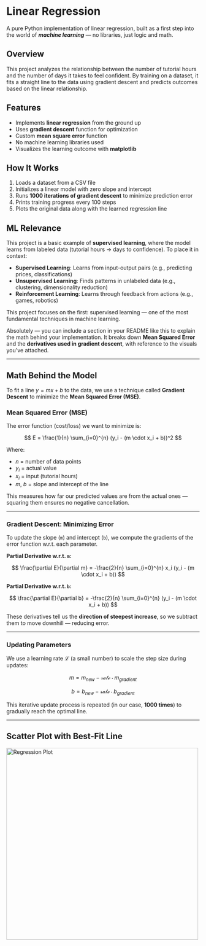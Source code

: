 # Linear Regression

A pure Python implementation of linear regression, built as a first step into the world of ***machine learning*** — no libraries, just logic and math.

## Overview

This project analyzes the relationship between the number of tutorial hours and the number of days it takes to feel confident. By training on a dataset, it fits a straight line to the data using gradient descent and predicts outcomes based on the linear relationship.

## Features

* Implements **linear regression** from the ground up
* Uses **gradient descent** function for optimization
* Custom **mean square error** function
* No machine learning libraries used
* Visualizes the learning outcome with **matplotlib**

## How It Works

1. Loads a dataset from a CSV file
2. Initializes a linear model with zero slope and intercept
3. Runs **1000 iterations of gradient descent** to minimize prediction error
4. Prints training progress every 100 steps
5. Plots the original data along with the learned regression line

## ML Relevance

This project is a basic example of **supervised learning**, where the model learns from labeled data (tutorial hours → days to confidence).
To place it in context:

* **Supervised Learning**: Learns from input-output pairs (e.g., predicting prices, classifications)
* **Unsupervised Learning**: Finds patterns in unlabeled data (e.g., clustering, dimensionality reduction)
* **Reinforcement Learning**: Learns through feedback from actions (e.g., games, robotics)

This project focuses on the first: supervised learning — one of the most fundamental techniques in machine learning.

Absolutely — you can include a section in your README like this to explain the math behind your implementation. It breaks down **Mean Squared Error** and the **derivatives used in gradient descent**, with reference to the visuals you've attached.

---

## Math Behind the Model

To fit a line $y = mx + b$ to the data, we use a technique called **Gradient Descent** to minimize the **Mean Squared Error (MSE)**.

### Mean Squared Error (MSE)

The error function (cost/loss) we want to minimize is:

$$
E = \frac{1}{n} \sum_{i=0}^{n} (y_i - (m \cdot x_i + b))^2
$$

Where:

* $n$ = number of data points
* $y_i$ = actual value
* $x_i$ = input (tutorial hours)
* $m$, $b$ = slope and intercept of the line

This measures how far our predicted values are from the actual ones — squaring them ensures no negative cancellation.

---

### Gradient Descent: Minimizing Error

To update the slope (`m`) and intercept (`b`), we compute the gradients of the error function w\.r.t. each parameter.

**Partial Derivative w\.r.t. `m`:**

$$
\frac{\partial E}{\partial m} = -\frac{2}{n} \sum_{i=0}^{n} x_i (y_i - (m \cdot x_i + b))
$$

**Partial Derivative w\.r.t. `b`:**

$$
\frac{\partial E}{\partial b} = -\frac{2}{n} \sum_{i=0}^{n} (y_i - (m \cdot x_i + b))
$$

These derivatives tell us the **direction of steepest increase**, so we subtract them to move downhill — reducing error.

---

### Updating Parameters

We use a learning rate $\mathcal{L}$ (a small number) to scale the step size during updates:

$$
m = m_{new} - \mathcal{rate} \cdot  {m_{gradient}}
$$

$$
b = b_{new} - \mathcal{rate} \cdot  {b_{gradient}}
$$

This iterative update process is repeated (in our case, **1000 times**) to gradually reach the optimal line.

___


## Scatter Plot with Best-Fit Line

<img src="https://github.com/user-attachments/assets/d8ddd293-f640-40fa-8109-ed72adf5aa42" alt="Regression Plot" width="500">


